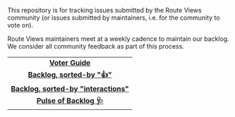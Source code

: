 This repository is for tracking issues submitted by the Route Views community (or issues submitted by maintainers, i.e. for the community to vote on).

Route Views maintainers meet at a weekly cadence to maintain our backlog.
We consider all community feedback as part of this process.

||
|:-------:|
| **[Voter Guide](./voting.md)** | 
| **[Backlog, sorted-by "👍"](https://github.com/routeviews/public-issues/issues?q=is%3Aissue+is%3Aopen+sort%3Areactions-%2B1-desc)** | 
| **[Backlog, sorted-by "interactions"](https://github.com/routeviews/public-issues/issues?q=is%3Aissue+is%3Aopen+sort%3Ainteractions)** |
| **[Pulse of Backlog 🩺](https://github.com/routeviews/public-issues/pulse)** |
